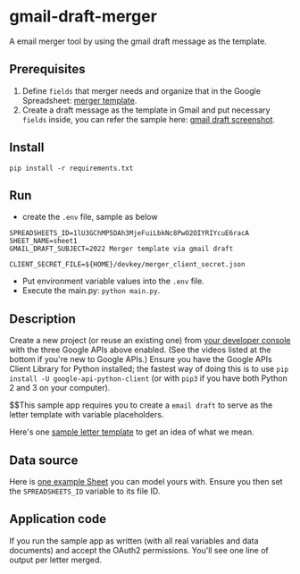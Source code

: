 # gmail-draft-merger

A email merger tool by using the gmail draft message as the template.



## Prerequisites 

1. Define `fields` that merger needs and organize that in the Google Spreadsheet: [merger template](https://docs.google.com/spreadsheets/d/1lU3GChMP5DAh3MjeFuiLbkNc8PwO2OIYRIYcuE6racA/edit#gid=0).
2. Create a draft message as the template in Gmail and put necessary `fields` inside, you can refer the sample here: [gmail draft screenshot](gmail-draft.png).


## Install

```shell
pip install -r requirements.txt
```


## Run
- create the `.env` file, sample as below
```
SPREADSHEETS_ID=1lU3GChMP5DAh3MjeFuiLbkNc8PwO2OIYRIYcuE6racA
SHEET_NAME=sheet1
GMAIL_DRAFT_SUBJECT=2022 Merger template via gmail draft

CLIENT_SECRET_FILE=${HOME}/devkey/merger_client_secret.json
``` 
- Put environment variable values into the `.env` file.
- Execute the main.py: `python main.py`.



## Description

Create a new project (or reuse an existing one) from [your developer console](https://console.developers.google.com)
with the three Google APIs above enabled. (See the videos listed at the bottom if you're new to Google APIs.) Ensure you
have the Google APIs Client Library for Python installed; the fastest way of doing this is to
use `pip install -U google-api-python-client` (or with `pip3` if you have both Python 2 and 3 on your computer).

$$This sample app requires you to create a `email draft` to serve as the letter template
with variable placeholders. 

Here's one [sample letter template](https://docs.google.com/document/d/1NHszIebuBSvgePFNH9m7BlMu3B2GUS4dQ4njwXwe6vw/edit) to
get an idea of what we mean.


## Data source

Here is [one example Sheet](https://docs.google.com/spreadsheets/d/1lU3GChMP5DAh3MjeFuiLbkNc8PwO2OIYRIYcuE6racA/edit#gid=0) you can model
yours with. Ensure you then set the `SPREADSHEETS_ID` variable to its file ID.

## Application code

If you run the sample app as written (with all real variables and data documents) and accept the OAuth2 permissions.
You'll see one line of output per letter merged.